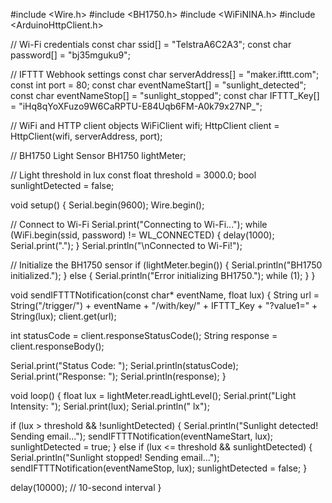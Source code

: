#include <Wire.h>
#include <BH1750.h>
#include <WiFiNINA.h>
#include <ArduinoHttpClient.h>

// Wi-Fi credentials
const char ssid[] = "TelstraA6C2A3";
const char password[] = "bj35mguku9";

// IFTTT Webhook settings
const char serverAddress[] = "maker.ifttt.com";
const int port = 80;
const char eventNameStart[] = "sunlight_detected";
const char eventNameStop[] = "sunlight_stopped";
const char IFTTT_Key[] = "iHq8qYoXFuzo9W6CaRPTU-E84Uqb6FM-A0k79x27NP_";

// WiFi and HTTP client objects
WiFiClient wifi;
HttpClient client = HttpClient(wifi, serverAddress, port);

// BH1750 Light Sensor
BH1750 lightMeter;

// Light threshold in lux
const float threshold = 3000.0;
bool sunlightDetected = false;

void setup() {
  Serial.begin(9600);
  Wire.begin();

  // Connect to Wi-Fi
  Serial.print("Connecting to Wi-Fi...");
  while (WiFi.begin(ssid, password) != WL_CONNECTED) {
    delay(1000);
    Serial.print(".");
  }
  Serial.println("\nConnected to Wi-Fi!");

  // Initialize the BH1750 sensor
  if (lightMeter.begin()) {
    Serial.println("BH1750 initialized.");
  } else {
    Serial.println("Error initializing BH1750.");
    while (1);
  }
}

void sendIFTTTNotification(const char* eventName, float lux) {
  String url = String("/trigger/") + eventName + "/with/key/" + IFTTT_Key + "?value1=" + String(lux);
  client.get(url);

  int statusCode = client.responseStatusCode();
  String response = client.responseBody();

  Serial.print("Status Code: ");
  Serial.println(statusCode);
  Serial.print("Response: ");
  Serial.println(response);
}

void loop() {
  float lux = lightMeter.readLightLevel();
  Serial.print("Light Intensity: ");
  Serial.print(lux);
  Serial.println(" lx");

  if (lux > threshold && !sunlightDetected) {
    Serial.println("Sunlight detected! Sending email...");
    sendIFTTTNotification(eventNameStart, lux);
    sunlightDetected = true;
  } 
  else if (lux <= threshold && sunlightDetected) {
    Serial.println("Sunlight stopped! Sending email...");
    sendIFTTTNotification(eventNameStop, lux);
    sunlightDetected = false;
  }

  delay(10000);  // 10-second interval
}
